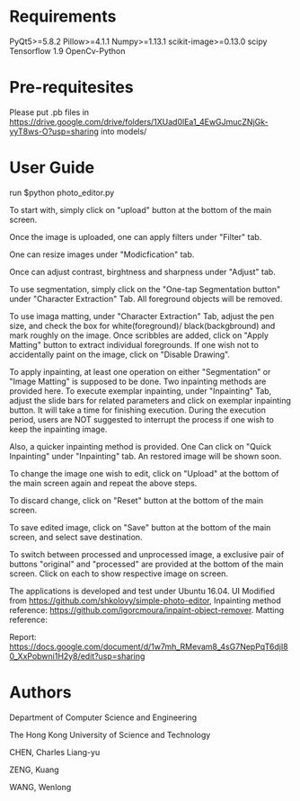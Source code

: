 # Requirements

PyQt5>=5.8.2
Pillow>=4.1.1 
Numpy>=1.13.1
scikit-image>=0.13.0
scipy
Tensorflow 1.9
OpenCv-Python


# Pre-requitesites

Please put .pb files in https://drive.google.com/drive/folders/1XUad0lEa1_4EwGJmucZNjGk-yyT8ws-O?usp=sharing into models/

# User Guide

run $python photo_editor.py 

To start with, simply click on "upload" button at the bottom of the main screen.

Once the image is uploaded, one can apply filters under "Filter" tab.

One can resize images under "Modicfication" tab.

Once can adjust contrast, birghtness and sharpness under "Adjust" tab.

To use segmentation, simply click on the "One-tap Segmentation button" under "Character Extraction" Tab. All foreground objects will be removed.

To use imaga matting, under "Character Extraction" Tab, adjust the pen size, and check the box for white(foreground)/ black(backgbround) and mark roughly on the image. Once scribbles are added, click on "Apply Matting" button to extract individual foregrounds. If one wish not to accidentally paint on the image, click on "Disable Drawing".

To apply inpainting, at least one operation on either "Segmentation" or "Image Matting" is supposed to be done. Two inpainting methods are provided here. To execute exemplar inpainting, under "Inpainting" Tab, adjust the slide bars for related parameters and click on exemplar inpainting button. It will take a time for finishing execution. During the execution period, users are NOT suggested to interrupt the process if one wish to keep the inpainting image. 

Also, a quicker inpainting method is provided. One Can click on "Quick Inpainting" under "Inpainting" tab. An restored image will be shown soon.

To change the image one wish to edit, click on "Upload" at the bottom of the main screen again and repeat the above steps.

To discard change, click on "Reset" button at the bottom of the main screen.

To save edited image, click on "Save" button at the bottom of the main screen, and select save destination.

To switch between processed and unprocessed image, a exclusive pair of buttons "original" and "processed" are provided at the bottom of the main screen. Click on each to show respective image on screen.




The applications is developed and test under Ubuntu 16.04. 
UI Modified from https://github.com/shkolovy/simple-photo-editor,
Inpainting method reference: https://github.com/igorcmoura/inpaint-object-remover.
Matting reference: 

Report:
https://docs.google.com/document/d/1w7mh_RMevam8_4sG7NepPqT6djI80_XxPobwni1H2y8/edit?usp=sharing



# Authors
Department of Computer Science and Engineering

The Hong Kong University of Science and Technology

CHEN, Charles Liang-yu

ZENG, Kuang

WANG, Wenlong
